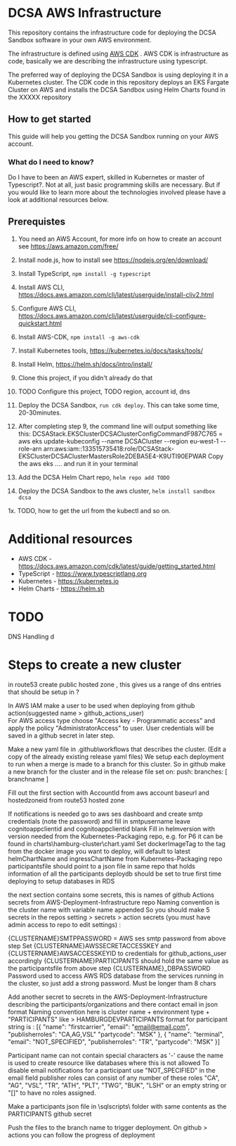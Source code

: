 # DCSA AWS Infrastructure

This repository contains the infrastructure code for deploying the DCSA Sandbox software in your own AWS environment.

The infrastructure is defined using [AWS CDK](https://aws.amazon.com/cdk/) . AWS CDK is infrastructure as code, basically we are describing the infrastructure using typescript.

The preferred way of deploying the DCSA Sandbox is using deploying  it in a Kubernetes cluster. The CDK code in this repository deploys an EKS Fargate Cluster on AWS and installs the DCSA Sandbox using Helm Charts found in the XXXXX repository

## How to get started

This guide will help you getting the DCSA Sandbox running on your AWS account.

### What do I need to know?

Do I have to been an AWS expert, skilled in Kubernetes or master of Typescript?. Not at all, just basic programming skills are necessary. But if you would like to learn more about the technologies involved please have a look at additional resources below.

## Prerequistes 

1. You need an AWS Account, for more info on how to create an account see https://aws.amazon.com/free/

2. Install node.js, how to install see https://nodejs.org/en/download/

3. Install TypeScript,
   ```npm install -g typescript``` 
   
4. Install AWS CLI, https://docs.aws.amazon.com/cli/latest/userguide/install-cliv2.html

5. Configure AWS CLI, https://docs.aws.amazon.com/cli/latest/userguide/cli-configure-quickstart.html

6. Install AWS-CDK, ```npm install -g aws-cdk```

7. Install Kubernetes tools, https://kubernetes.io/docs/tasks/tools/

8. Install Helm, https://helm.sh/docs/intro/install/

9. Clone this project, if you didn't already do that

8. TODO Configure this project, TODO  region, account id, dns

9. Deploy the DCSA Sandbox, ```run cdk deploy```. This can take some time, 20-30minutes.

10. After completing step 9, the command line will output something like this:
    DCSAStack.EKSClusterDCSAClusterConfigCommandF987C765 = aws eks update-kubeconfig --name DCSACluster --region eu-west-1 --role-arn arn:aws:iam::133515735418:role/DCSAStack-EKSClusterDCSAClusterMastersRole2DEBA5E4-K9UTI90EPWAR
    Copy the aws eks .... and run it in your terminal
    
11. Add the DCSA Helm Chart repo, ```helm repo add TODO```

12. Deploy the DCSA Sandbox to the aws cluster, ```helm install sandbox dcsa```

1x. TODO, how to get the url from the kubectl and so on.



# Additional resources

* AWS CDK - https://docs.aws.amazon.com/cdk/latest/guide/getting_started.html
* TypeScript - https://www.typescriptlang.org
* Kubernetes - https://kubernetes.io
* Helm Charts - https://helm.sh


# TODO 
DNS Handling  d

# Steps to create a new cluster

in route53 create public hosted zone , this gives us a range of dns entries that should be setup in ?

In AWS IAM make a user to be used when deploying from github action(suggested name > github_actions_user)  
For AWS access type choose "Access key - Programmatic access" and apply the policy "AdministratorAccess" to user.
User credentials will be saved in a github secret in later step.

Make a new yaml file in .github\workflows that describes the cluster.
(Edit a copy of the already existing release yaml files)
We setup each deployment to run when a merge is made to a branch for this cluster.
So in github make a new branch for the cluster and in the release file set
    on:
        push:
            branches: [ branchname ]

Fill out the first section with AccountId from aws account
baseurl and hostedzoneid from route53 hosted zone

If notifications is needed go to aws ses dashboard and create smtp credentials (note the password) and fill in smtpusername
leave cognitoappclientid and cognitoappclientid blank
Fill in helmversion with version needed from the Kubernetes-Packaging repo, e.g. for P6 it can be found in charts\hamburg-cluster\chart.yaml
Set dockerImageTag to the tag from the docker image you want to deploy, will default to latest
helmChartName and ingressChartName from Kubernetes-Packaging repo
participantsfile should point to a json file in same repo that holds information of all the participants
deploydb should be set to true first time deploying to setup databases in RDS

the next section contains some secrets, this is names of github Actions secrets from AWS-Deployment-Infrastructure repo
Naming convention is the cluster name with variable name appended
So you should make 5 secrets in the repos setting > secrets > action secrets (you must have admin access to repo to edit settings) :

{CLUSTERNAME}SMTPPASSWORD = AWS ses smtp password from above step
Set {CLUSTERNAME}AWSSECRETACCESSKEY and {CLUSTERNAME}AWSACCESSKEYID to credentials for github_actions_user accordingly
{CLUSTERNAME}PARTICIPANTS should hold the same value as the participantsfile from above step
{CLUSTERNAME}_DBPASSWORD Password used to access AWS RDS database from the services running in the cluster, so just add a strong password.
Must be longer tham 8 chars

Add another secret to secrets in the AWS-Deployment-Infrastructure describing the participants/organizations and there contact email in json format
Naming convention here is cluster name + environment type + "PARTICIPANTS" like > HAMBURGDEVPARTICIPANTS
format for participant string is :
[{
	"name": "firstcarrier",
	"email": "email@email.com",
	"publisherroles": "CA,AG,VSL"
	"partycode": "MSK"
}, {
	"name": "terminal",
	"email": "NOT_SPECIFIED",
	"publisherroles": "TR",
	"partycode": "MSK"
}]

Participant name can not contain special characters as '-' cause the name is used to create resource like databases where this is not allowed
To disable email notifications for a participant use "NOT_SPECIFIED" in the email field 
publisher roles can consist of any number of these roles
 "CA", "AG", "VSL", "TR", "ATH", "PLT", "TWG", "BUK", "LSH"
 or an empty string or "[]" to have no roles assigned.

Make a participants json file in \sqlscripts\ folder with same contents as the PARTICIPANTS github secret  

Push the files to the branch name to trigger deployment.
On github > actions you can follow the progress of deployment

